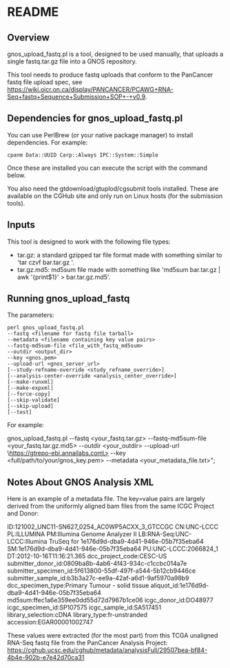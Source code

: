 # README

## Overview

gnos_upload_fastq.pl is a tool, designed to be used manually, that uploads a single fastq.tar.gz file into a GNOS repository.

This tool needs to produce fastq uploads that conform to the PanCancer fastq file upload spec, see https://wiki.oicr.on.ca/display/PANCANCER/PCAWG+RNA-Seq+fastq+Sequence+Submission+SOP+-+v0.9.

## Dependencies for gnos_upload_fastq.pl

You can use PerlBrew (or your native package manager) to install dependencies.  For example:

    cpanm Data::UUID Carp::Always IPC::System::Simple

Once these are installed you can execute the script with the command below.

You also need the gtdownload/gtuplod/cgsubmit tools installed.  These are available on the CGHub site and only run on Linux hosts (for the submission tools).

## Inputs

This tool is designed to work with the following file types:

* tar.gz: a standard gzipped tar file format made with something similar to 'tar czvf bar.tar.gz <files>'.
* tar.gz.md5: md5sum file made with something like 'md5sum bar.tar.gz | awk '{print$1}' > bar.tar.gz.md5'.

## Running gnos_upload_fastq

The parameters:

    perl gnos_upload_fastq.pl
    --fastq <filename for fastq file tarball>
    --metadata <filename containing key value pairs>
    --fastq-md5sum-file <file_with_fastq_md5sum>
    --outdir <output_dir>
    --key <gnos.pem>
    --upload-url <gnos_server_url>
    [--study-refname-override <study_refname_override>]
    [--analysis-center-override <analysis_center_override>]
    [--make-runxml]
    [--make-expxml]
    [--force-copy]
    [--skip-validate]
    [--skip-upload]
    [--test]

For example:

gnos_upload_fastq.pl  --fastq \<your_fastq.tar.gz\>  --fastq-md5sum-file \<your_fastq.tar.gz.md5\> --outdir \<your_outdir\> --upload-url \https://gtrepo-ebi.annailabs.com\> --key \<full/path/to/your/gnos_key.pem\> --metadata \<your_metadata_file.txt\>";

## Notes About GNOS Analysis XML

Here is an example of a metadata file.  The key=value pairs are largely derived from the uniformly aligned bam files from the same ICGC Project and Donor:

ID:121002_UNC11-SN627_0254_AC0WP5ACXX_3_GTCCGC
CN:UNC-LCCC
PL:ILLUMINA
PM:Illumina Genome Analyzer II
LB:RNA-Seq:UNC-LCCC:Illumina TruSeq for 1e176d9d-dba9-4d41-946e-05b7f35eba64
SM:1e176d9d-dba9-4d41-946e-05b7f35eba64
PU:UNC-LCCC:2066824_1
DT:2012-10-16T11:16:21.365
dcc_project_code:CESC-US
submitter_donor_id:0809ba8b-4ab6-4f43-934c-c1ccbc014a7e
submitter_specimen_id:5f613800-55df-497f-a544-5b12cb9446ce
submitter_sample_id:b3b3a27c-ee9a-42af-a6d1-9af5970a98b9
dcc_specimen_type:Primary Tumour - solid tissue
aliquot_id:1e176d9d-dba9-4d41-946e-05b7f35eba64
md5sum:ffec1a6e359ee0dd55d72d7967b1ce06
icgc_donor_id:DO48977
icgc_specimen_id:SP107575
icgc_sample_id:SA517451
library_selection:cDNA
library_type:fr-unstranded
accession:EGAR00001002747

These values were extracted (for the most part) from this TCGA unaligned RNA-Seq fastq file from the PanCancer Analysis Project:
https://cghub.ucsc.edu/cghub/metadata/analysisFull/29507bea-bf84-4b4e-902b-e7e42d70ca31
